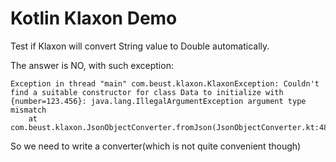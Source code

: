 Kotlin Klaxon Demo
==================

Test if Klaxon will convert String value to Double automatically.

The answer is NO, with such exception:

```
Exception in thread "main" com.beust.klaxon.KlaxonException: Couldn't find a suitable constructor for class Data to initialize with {number=123.456}: java.lang.IllegalArgumentException argument type mismatch
	at com.beust.klaxon.JsonObjectConverter.fromJson(JsonObjectConverter.kt:48)
```

So we need to write a converter(which is not quite convenient though)